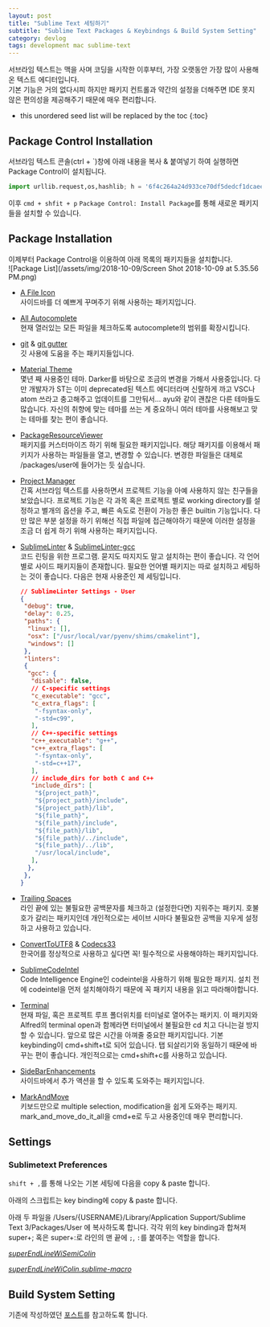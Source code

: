 ```yaml
---
layout: post
title: "Sublime Text 세팅하기"
subtitle: "Sublime Text Packages & Keybindngs & Build System Setting"
category: devlog
tags: development mac sublime-text
---
```


서브라임 텍스트는 맥을 사며 코딩을 시작한 이후부터, 가장 오랫동안 가장 많이 사용해온 텍스트 에디터입니다.<br>
기본 기능은 거의 없다시피 하지만 패키지 컨트롤과 약간의 설정을 더해주면 IDE 못지 않은 편의성을 제공해주기 때문에 매우 편리합니다.

<!--more-->

* this unordered seed list will be replaced by the toc
{:toc}

## Package Control Installation

서브라임 텍스트 콘솔(ctrl + `)창에 아래 내용을 복사 & 붙여넣기 하여 실행하면 Package Control이 설치됩니다.

```python
import urllib.request,os,hashlib; h = '6f4c264a24d933ce70df5dedcf1dcaee' + 'ebe013ee18cced0ef93d5f746d80ef60'; pf = 'Package Control.sublime-package'; ipp = sublime.installed_packages_path(); urllib.request.install_opener( urllib.request.build_opener( urllib.request.ProxyHandler()) ); by = urllib.request.urlopen( 'http://packagecontrol.io/' + pf.replace(' ', '%20')).read(); dh = hashlib.sha256(by).hexdigest(); print('Error validating download (got %s instead of %s), please try manual install' % (dh, h)) if dh != h else open(os.path.join( ipp, pf), 'wb' ).write(by)
```

이후 `cmd + shfit + p` `Package Control: Install Package`를 통해 새로운 패키지들을 설치할 수 있습니다.

## Package Installation

이제부터 Package Control을 이용하여 아래 목록의 패키지들을 설치합니다.<br>
![Package List](/assets/img/2018-10-09/Screen Shot 2018-10-09 at 5.35.56 PM.png)

* [A File Icon](https://packagecontrol.io/packages/A%20File%20Icon)<br>
  사이드바를 더 예쁘게 꾸며주기 위해 사용하는 패키지입니다.

* [All Autocomplete](https://packagecontrol.io/packages/All%20Autocomplete)<br>
  현재 열러있는 모든 파일을 체크하도록 autocomplete의 범위를 확장시킵니다.

* [git](https://packagecontrol.io/packages/Git) & [git gutter](https://packagecontrol.io/packages/GitGutter)<br>
  깃 사용에 도움을 주는 패키지들입니다.

* [Material Theme](https://packagecontrol.io/packages/Material%20Theme)<br>
  몇년 째 사용중인 테마. Darker를 바탕으로 조금의 변경을 가해서 사용중입니다. 다만 개발자가 ST는 이미 deprecated된 텍스트 에디터라며 신랄하게 까고 VSC나 atom 쓰라고 충고해주고 업데이트를 그만둬서... ayu와 같이 괜찮은 다른 테마들도 많습니다. 자신의 취향에 맞는 테마를 쓰는 게 중요하니 여러 테마를 사용해보고 맞는 테마를 찾는 편이 좋습니다.

* [PackageResourceViewer](https://packagecontrol.io/packages/PackageResourceViewer)<br>
  패키지를 커스터마이즈 하기 위해 필요한 패키지입니다. 해당 패키지를 이용해서 패키지가 사용하는 파일들을 열고, 변경할 수 있습니다. 변경한 파일들은 대체로 /packages/user에 들어가는 듯 싶습니다.

* [Project Manager](https://packagecontrol.io/packages/ProjectManager)<br>
  간혹 서브라임 텍스트를 사용하면서 프로젝트 기능을 아예 사용하지 않는 친구들을 보았습니다. 프로젝트 기능은 각 과목 혹은 프로젝트 별로 working directory를 설정하고 별개의 옵션을 주고, 빠른 속도로 전환이 가능한 좋은 builtin 기능입니다. 다만 많은 부분 설정을 하기 위해선 직접 파일에 접근해야하기 때문에 이러한 설정을 조금 더 쉽게 하기 위해 사용하는 패키지입니다.

* [SublimeLinter](https://packagecontrol.io/packages/SublimeLinter) & [SublimeLinter-gcc](https://packagecontrol.io/packages/SublimeLinter-gcc)<br>
  코드 린팅을 위한 프로그램. 묻지도 따지지도 말고 설치하는 편이 좋습니다. 각 언어별로 사이드 패키지들이 존재합니다. 필요한 언어별 패키지는 따로 설치하고 세팅하는 것이 좋습니다. 다음은 현재 사용준인 제 세팅입니다.

  ```json
  // SublimeLinter Settings - User
  {
   "debug": true,
   "delay": 0.25,
   "paths": {
    "linux": [],
    "osx": ["/usr/local/var/pyenv/shims/cmakelint"],
    "windows": []
   },
   "linters":
   {
    "gcc": {
     "disable": false,
     // C-specific settings
     "c_executable": "gcc",
     "c_extra_flags": [
      "-fsyntax-only",
      "-std=c99",
     ],
     // C++-specific settings
     "c++_executable": "g++",
     "c++_extra_flags": [
      "-fsyntax-only",
      "-std=c++17",
     ],
     // include_dirs for both C and C++
     "include_dirs": [
      "${project_path}",
      "${project_path}/include",
      "${project_path}/lib",
      "${file_path}",
      "${file_path}/include",
      "${file_path}/lib",
      "${file_path}/../include",
      "${file_path}/../lib",
      "/usr/local/include",
     ],
    },
   },
  }

  ```

* [Trailing Spaces](https://packagecontrol.io/packages/TrailingSpaces)<br>
  라인 끝에 있는 불필요한 공백문자를 체크하고 (설정한다면) 지워주는 패키지. 호불호가 갈리는 패키지인데 개인적으로는 세이브 시마다 불필요한 공백을 지우게 설정하고 사용하고 있습니다.

* [ConvertToUTF8](https://packagecontrol.io/packages/ConvertToUTF8) & [Codecs33](https://packagecontrol.io/packages/Codecs33)<br>
  한국어를 정상적으로 사용하고 싶다면 꼭! 필수적으로 사용해야하는 패키지입니다.

* [SublimeCodeIntel](https://packagecontrol.io/packages/SublimeCodeIntel)<br>
  Code Intelligence Engine인 codeintel을 사용하기 위해 필요한 패키지. 설치 전에 codeintel을 먼저 설치해야하기 때문에 꼭 패키지 내용을 읽고 따라해야합니다.

* [Terminal](https://packagecontrol.io/packages/Terminal)<br>
  현재 파일, 혹은 프로젝트 루프 폴더위치를 터미널로 열어주는 패키지. 이 패키지와 Alfred의 terminal open과 함께라면 터미널에서 불필요한 cd 치고 다니는걸 방지할 수 있습니다. 앞으로 많은 시간을 아껴줄 중요한 패키지입니다.
  기본 keybinding이 cmd+shift+t로 되어 있습니다. 탭 되살리기와 동일하기 때문에 바꾸는 편이 좋습니다. 개인적으로는 cmd+shift+c를 사용하고 있습니다.

* [SideBarEnhancements](https://packagecontrol.io/packages/SideBarEnhancements)<br>
  사이드바에서 추가 액션을 할 수 있도록 도와주는 패키지입니다.

* [MarkAndMove](https://packagecontrol.io/packages/MarkAndMove)<br>
  키보드만으로 multiple selection, modification을 쉽게 도와주는 패키지. mark_and_move_do_it_all을 cmd+e로 두고 사용중인데 매우 편리합니다.

## Settings

### Sublimetext Preferences

`shift + ,`를 통해 나오는 기본 세팅에 다음을 copy & paste 합니다.

<script src="https://gist.github.com/LazyRen/ab276403db99c2b997f6bc85e487269b.js"></script>

아래의 스크립트는 key binding에 copy & paste 합니다.

<script src="https://gist.github.com/LazyRen/7631b90e90e7c45908816555a4e71408.js"></script>

아래 두 파일을 /Users/{USERNAME}/Library/Application Support/Sublime Text 3/Packages/User 에 복사하도록 합니다.
각각 위의 key binding과 합쳐져 super+; 혹은 super+:로 라인의 맨 끝에 `;`, `:`를 붙여주는 역할을 합니다.

[*superEndLineWiSemiColin*](https://gist.github.com/LazyRen/df65d14accce6bb88c1d673731859f57)

[*superEndLineWiColin.sublime-macro*](https://gist.github.com/LazyRen/d104f216e2164a1fe59f9328709867d9)

## Build System Setting

기존에 작성하였던 [포스트](https://lazyren.github.io/devlog/sublime-build-and-execute.html)를 참고하도록 합니다.

